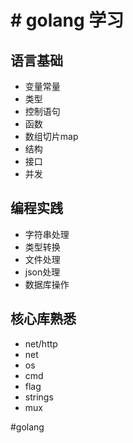 # # golang 学习

## 语言基础
* 变量常量
* 类型
* 控制语句
* 函数
* 数组切片map
* 结构
* 接口
* 并发


## 编程实践
* 字符串处理
* 类型转换
* 文件处理
* json处理
* 数据库操作


## 核心库熟悉
* net/http
* net
* os
* cmd
* flag
* strings
* mux



#golang
